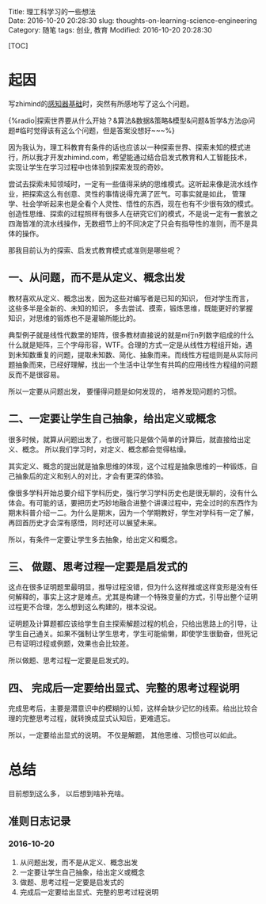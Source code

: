 Title: 理工科学习的一些想法   
Date: 2016-10-20 20:28:30
slug: thoughts-on-learning-science-engineering  
Category: 随笔
tags: 创业, 教育
Modified: 2016-10-20 20:28:30

[TOC]

# 起因

写zhimind的[感知器基础](http://www.zhimind.com/tutorial/0c089ff0-48f8-43ed-a84f-760d73a1a68d)时，突然有所感地写了这么个问题。

{%radio|探索世界要从什么开始？&算法&数据&策略&模型&问题&哲学&方法@问题#临时觉得该有这么个问题，但是答案没想好~~~%}

因为我认为，理工科教育有条件的话也应该以一种探索世界、探索未知的模式进行，所以我才开发zhimind.com，希望能通过结合启发式教育和人工智能技术，实现让学生在学习过程中也体验到探索发现的奇妙。

尝试去探索未知领域时，一定有一些值得采纳的思维模式。这听起来像是流水线作业，把探索这么有创意、灵性的事情说得充满了匠气。可事实就是如此， 管理学、社会学听起来也是全看个人灵性、悟性的东西，现在也有不少很有效的模式。创造性思维、探索的过程照样有很多人在研究它们的模式，不是说一定有一套放之四海皆准的流水线操作，无数细节上的不同决定了只会有指导性的准则，而不是具体的操作。

那我目前认为的探索、启发式教育模式或准则是哪些呢？

## 一、从问题，而不是从定义、概念出发

教材喜欢从定义、概念出发，因为这些对编写者是已知的知识， 但对学生而言， 这些多半是全新的、未知的知识， 多去尝试、摸索，锻炼思维，既能更好的掌握知识，对思维的锻炼也不是灌输所能比的。

典型例子就是线性代数里的矩阵，很多教材直接说的就是m行n列数字组成的什么什么就是矩阵，三个字母形容，WTF。合理的方式一定是从线性方程组开始，遇到未知数重复的问题，提取未知数、简化、抽象而来。而线性方程组则是从实际问题抽象而来，已经好理解，找出一个生活中让学生有共鸣的应用线性方程组的问题反而不是很容易。

所以一定要从问题出发， 要懂得问题是如何发现的， 培养发现问题的习惯。

## 二、一定要让学生自己抽象，给出定义或概念

很多时候，就算从问题出发了，也很可能只是做个简单的计算后，就直接给出定义、概念。 所以我们学习时，对定义、概念都会觉得枯燥。

其实定义、概念的提出就是抽象思维的体现，这个过程是抽象思维的一种锻炼，自己抽象后的定义和别人的对比，才会有更深的体验。

像很多学科开始总要介绍下学科历史，强行学习学科历史也是很无聊的，没有什么体会。有可能的话，要把历史巧妙地融合进整个讲课过程中，完全过时的东西作为期末科普介绍一二。为什么是期末，因为一个学期教好，学生对学科有一定了解，再回首历史才会深有感悟，同时还可以展望未来。

所以，有条件一定要让学生多去抽象，给出定义和概念。

## 三、 做题、思考过程一定要是启发式的

这点在很多证明题里最明显，推导过程没错，但为什么这样推或这样变形是没有任何解释的，事实上这才是难点。尤其是构建一个特殊变量的方式，引导出整个证明过程更不合理，怎么想到这么构建的，根本没说。

证明题及计算题都应该给学生自主探索解题过程的机会，只给出思路上的引导，让学生自己通关。如果不强制让学生思考，学生可能偷懒，即使学生很勤奋，但死记已有证明过程或例题，效果也会比较差。

所以做题、思考过程一定要是启发式的。

## 四、 完成后一定要给出显式、完整的思考过程说明

完成思考后，主要是潜意识中的模糊的认知，这样会缺少记忆的线索。给出比较合理的完整思考过程，就转换成显式认知后，更难遗忘。

所以，一定要给出显式的说明。 不仅是解题， 其他思维、习惯也可以如此。


# 总结

目前想到这么多， 以后想到啥补充啥。

## 准则日志记录

### 2016-10-20

1. 从问题出发，而不是从定义、概念出发
2. 一定要让学生自己抽象，给出定义或概念
3. 做题、思考过程一定要是启发式的
4. 完成后一定要给出显式、完整的思考过程说明
